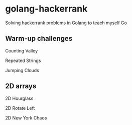 # golang-hackerrank
Solving hackerrank problems in Golang to teach myself Go

## Warm-up challenges
Counting Valley

Repeated Strings

Jumping Clouds

## 2D arrays

2D Hourglass

2D Rotate Left

2D New York Chaos
